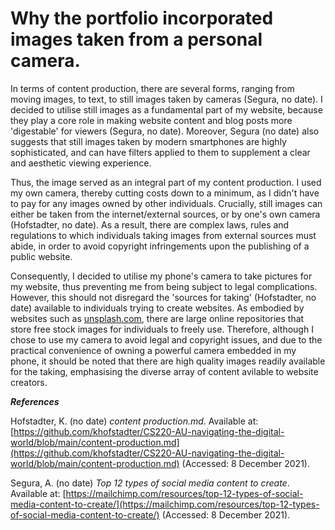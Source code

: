 # Why the portfolio incorporated images taken from a personal camera.

In terms of content production, there are several forms, ranging from moving images, to text, to still images taken by cameras (Segura, no date). I decided to utilise still images as a fundamental part of my website, because they play a core role in making website content and blog posts more 'digestable' for viewers (Segura, no date). Moreover, Segura (no date) also suggests that still images taken by modern smartphones are highly sophisticated, and can have filters applied to them to supplement a clear and aesthetic viewing experience.

Thus, the image served as an integral part of my content production. I used my own camera, thereby cutting costs down to a minimum, as I didn't have to pay for any images owned by other individuals. Crucially, still images can either be taken from the internet/external sources, or by one's own camera (Hofstadter, no date). As a result, there are complex laws, rules and regulations to which individuals taking images from external sources must abide, in order to avoid copyright infringements upon the publishing of a public website.

Consequently, I decided to utilise my phone's camera to take pictures for my website, thus preventing me from being subject to legal complications. However, this should not disregard the 'sources for taking' (Hofstadter, no date) available to individuals trying to create websites. As embodied by websites such as [unsplash.com](https://unsplash.com/images/stock), there are large online repositories that store free stock images for individuals to freely use. Therefore, although I chose to use my camera to avoid legal and copyright issues, and due to the practical convenience of owning a powerful camera embedded in my phone, it should be noted that there are high quality images readily available for the taking, emphasising the diverse array of content avilable to website creators.

***References***

Hofstadter, K. (no date) _content production.md_. Available at: [https://github.com/khofstadter/CS220-AU-navigating-the-digital-world/blob/main/content-production.md](https://github.com/khofstadter/CS220-AU-navigating-the-digital-world/blob/main/content-production.md) (Accessed: 8 December 2021).

Segura, A. (no date) _Top 12 types of social media content to create_. Available at: [https://mailchimp.com/resources/top-12-types-of-social-media-content-to-create/](https://mailchimp.com/resources/top-12-types-of-social-media-content-to-create/) (Accessed: 8 December 2021).
